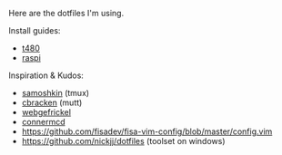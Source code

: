 Here are the dotfiles I'm using. 

Install guides:

* [t480](ubuntu_install.md)
* [raspi](raspi_install.md)

Inspiration & Kudos:

* [samoshkin](https://github.com/samoshkin/dotfiles) (tmux)
* [cbracken](https://github.com/cbracken/mutt) (mutt)
* [webgefrickel](https://github.com/webgefrickel/dotfiles)
* [connermcd](https://github.com/connermcd/dotfiles)
* https://github.com/fisadev/fisa-vim-config/blob/master/config.vim
* https://github.com/nickjj/dotfiles (toolset on windows)
